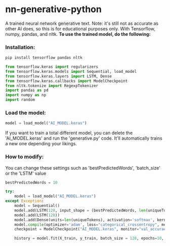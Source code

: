 # nn-generative-python
A trained neural network generative text. Note: it's still not as accurate as other AI does, so this is for educational purposes only. With Tensorflow, numpy, pandas, and nltk. <b>To use the trained model, do the following:</b><br>
### Installation:
```bash
pip install tensorflow pandas nltk
```

```python
from tensorflow.keras import regularizers
from tensorflow.keras.models import Sequential, load_model
from tensorflow.keras.layers import LSTM, Dense
from tensorflow.keras.callbacks import ModelCheckpoint
from nltk.tokenize import RegexpTokenizer
import pandas as pd
import numpy as np
import random
```
### Load the model:
```python
model = load_model("AI_MODEL.keras")
```

If you want to train a total different model, you can delete the 'AI_MODEL.keras' and run the 'generative.py' code. It'll automatically trains a new one depending your likings.
### How to modify:
You can change these settings such as 'bestPredictedWords', 'batch_size' or the 'LSTM' value
```python
bestPredictedWords = 10
```
```python
try:
    model = load_model("AI_MODEL.keras")
except Exception:
    model = Sequential()
    model.add(LSTM(128, input_shape = (bestPredictedWords, len(uniqueTokens)), return_sequences=True))
    model.add(LSTM(128))
    model.add(Dense(units=len(uniqueTokens), activation='softmax', kernel_regularizer=regularizers.l2(0.001)))
    model.compile(optimizer='adam', loss="categorical_crossentropy", metrics=["accuracy"])
    checkpoint = ModelCheckpoint("AI_MODEL.keras", monitor="val_accuracy", save_best_only=True, mode="max", verbose = 1)

    history = model.fit(X_train, y_train, batch_size = 128, epochs=10, shuffle=True, validation_split=0.2, callbacks=[checkpoint])
```

